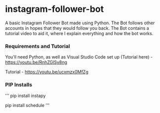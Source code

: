 # instagram-follower-bot
A basic Instagram Follower Bot made using Python. The Bot follows other accounts in hopes that they would follow you back. The Bot contains a tutorial video to aid it, where I explain everything and how the bot works.

### Requirements and Tutorial
You'll need Python, as well as Visual Studio Code set up (Tutorial here) - https://youtu.be/RnhZGlSy8ng

Tutorial - https://youtu.be/ucxmzx0MfZg

### PIP Installs

'''
pip install instapy

pip install schedule
'''
